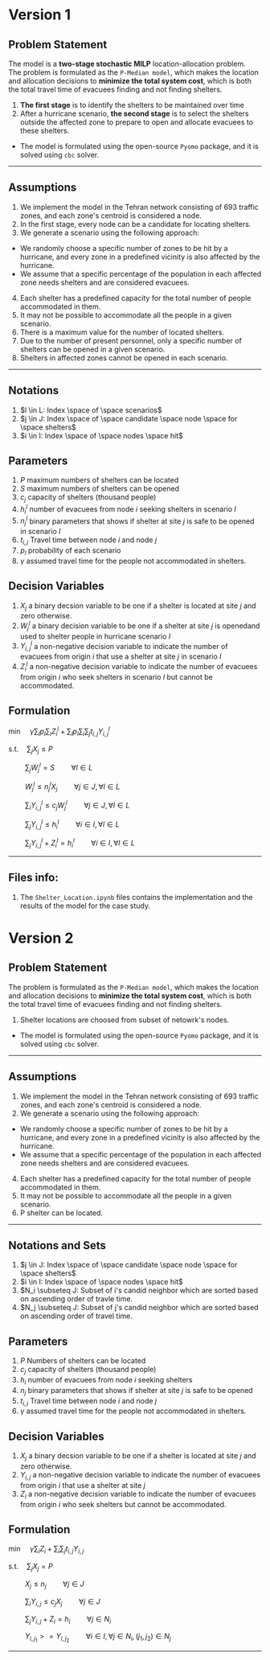 # Version 1

## Problem Statement
The model is a **two-stage stochastic MILP** location-allocation problem.<br>
The problem is formulated as the `P-Median model`, which makes the location and allocation decisions to **minimize the total system cost**, which is both the total travel time of evacuees finding and not finding shelters.
1. **The first stage** is to identify the shelters to be maintained over time
2.  After a hurricane scenario, **the second stage** is to select the shelters outside the affected zone to prepare to open and allocate evacuees to these shelters. <br>

- The model is formulated using the open-source `Pyomo` package, and it is solved using `cbc` solver.

-----------------------------------------------------------



## Assumptions
1. We implement the model in the Tehran network consisting of 693 traffic zones, and each zone's centroid is considered a node.
2. In the first stage, every node can be a candidate for locating shelters.
3. We generate a scenario using the following approach: <br>
- We randomly choose a specific number of zones to be hit by a hurricane, and every zone in a predefined vicinity is also affected by the hurricane. <br>
- We assume that a specific percentage of the population in each affected zone needs shelters and are considered evacuees.
4. Each shelter has a predefined capacity for the total number of people accommodated in them.
5. It may not be possible to accommodate all the people in a given scenario.
6. There is a maximum value for the number of located shelters.
7. Due to the number of present personnel, only a specific number of shelters can be opened in a given scenario.
8. Shelters in affected zones cannot be opened in each scenario.

-----------------------------------------------------------------------


## Notations

1. $l \in L:  Index \space of \space scenarios$
2. $j \in J:  Index \space of \space candidate \space node \space for \space shelters$
3. $i \in I:  Index \space of \space nodes \space hit$

## Parameters
1. $P$ maximum numbers of shelters can be located 
2. $S$ maximum numbers of shelters can be opened
3. $c_j$ capacity of shelters (thousand people)
4. $h^l_i$ number of evacuees from node $i$ seeking shelters in scenario $l$
5. $n^l_j$ binary parameters that shows if shelter at site $j$ is safe to be opened in scenario $l$
6. $t_{i,j}$ Travel time between node $i$ and node $j$
7. $p_l$ probability of each scenario
7. $\gamma$ assumed travel time for the people not accommodated in shelters.


## Decision Variables
1. $X_j$ a binary decsion variable to be one if a shelter is located at site $j$ and zero otherwise.
2. $W^l_j$ a binary decision variable to be one if a shelter at site $j$ is openedand used to shelter people in hurricane scenario $l$
3. $Y^l_{i,j}$ a non-negative decision variable to indicate the number of evacuees from origin $i$ that use a shelter at site $j$ in scenario $l$
4. $Z^l_i$ a non-negative decision variable to indicate the number of evacuees from origin $i$ who seek shelters in scenario $l$ but cannot be accommodated.


## Formulation

$\min \quad \gamma \sum_ {l} p_l \sum_ {i} Z^l_i + \sum_ {l} p_l \sum_ {i} \sum_ {j} t_{i,j} Y^l_{i,j}$ 

$\textrm{s.t.} \quad \sum_{j} X_j \leq P$

$\quad \quad \sum_{j} W^l_j = S \quad \quad \forall l \in L$

$\quad \quad  W^l_j \leq n^l_j X_j \quad \quad \forall j \in J, \forall l \in L$

$\quad \quad \sum_{i} Y^l_{i,j} \leq c_j W^l_j \quad \quad \forall j \in J, \forall l \in L$

$\quad \quad \sum_{j} Y^l_{i,j} \leq h^l_i \quad \quad \forall i \in I, \forall l \in L$

$\quad \quad \sum_{j} Y^l_{i,j} + Z^l_i =  h^l_i \quad \quad \forall i \in I, \forall l \in L$


---------------------------------

## Files info:
1. The `Shelter_Location.ipynb` files contains the implementation and the results of the model for the case study. 


# Version 2 

## Problem Statement

The problem is formulated as the `P-Median model`, which makes the location and allocation decisions to **minimize the total system cost**, which is both the total travel time of evacuees finding and not finding shelters.
1. Shelter locations are choosed from subset of netowrk's nodes.

- The model is formulated using the open-source `Pyomo` package, and it is solved using `cbc` solver.

-----------------------------------------------------------



## Assumptions
1. We implement the model in the Tehran network consisting of 693 traffic zones, and each zone's centroid is considered a node.
3. We generate a scenario using the following approach: <br>
- We randomly choose a specific number of zones to be hit by a hurricane, and every zone in a predefined vicinity is also affected by the hurricane. <br>
- We assume that a specific percentage of the population in each affected zone needs shelters and are considered evacuees.
4. Each shelter has a predefined capacity for the total number of people accommodated in them.
5. It may not be possible to accommodate all the people in a given scenario.
6. P shelter can be located. 


-----------------------------------------------------------------------


## Notations and Sets 
1. $j \in J:  Index \space of \space candidate \space node \space for \space shelters$
2. $i \in I:  Index \space of \space nodes \space hit$
3. $N_i \subseteq J: Subset of i's candid neighbor which are sorted based on ascending order of travle time.
4. $N_j \subseteq J: Subset of j's candid neighbor which are sorted based on ascending order of travel time.


## Parameters
1. $P$ Numbers of shelters can be located 
2. $c_j$ capacity of shelters (thousand people)
3. $h_i$ number of evacuees from node $i$ seeking shelters 
4. $n_j$ binary parameters that shows if shelter at site $j$ is safe to be opened
5. $t_{i,j}$ Travel time between node $i$ and node $j$
6. $\gamma$ assumed travel time for the people not accommodated in shelters.


## Decision Variables
1. $X_j$ a binary decsion variable to be one if a shelter is located at site $j$ and zero otherwise.
2. $Y_{i,j}$ a non-negative decision variable to indicate the number of evacuees from origin $i$ that use a shelter at site $j$
4. $Z_i$ a non-negative decision variable to indicate the number of evacuees from origin $i$ who seek shelters but cannot be accommodated.


## Formulation

$\min \quad \gamma \sum_ {i} Z_i +  \sum_ {i} \sum_ {j} t_{i,j} Y_{i,j}$ 

$\textrm{s.t.} \quad \sum_{j} X_j = P$


$\quad \quad  X_j \leq n_j \quad \quad \forall j \in J$

$\quad \quad \sum_{i} Y_{i,j} \leq c_j X_j \quad \quad \forall j \in J$

$\quad \quad \sum_{j} Y_{i,j} + Z_i =  h_i \quad \quad \forall j \in N_i$

$\quad \quad Y_{i,j_1} >= Y_{i,j_2} \quad \quad \forall i \in I, \forall j \in N_i, (j_1, j_2) \in N_j$


---------------------------------
